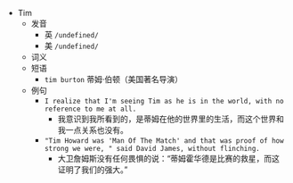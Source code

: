 - Tim
  - 发音
    - 英 `/undefined/`
    - 美 `/undefined/`
  - 词义
  - 短语
    - `tim burton` 蒂姆·伯顿（美国著名导演） 
  - 例句
    - `I realize that I'm seeing Tim as he is in the world, with no reference to me at all.`
      - 我意识到我所看到的，是蒂姆在他的世界里的生活，而这个世界和我一点关系也没有。
    - `"Tim Howard was 'Man Of The Match' and that was proof of how strong we were, " said David James, without flinching.`
      - 大卫詹姆斯没有任何畏惧的说：“蒂姆霍华德是比赛的救星，而这证明了我们的强大。”

